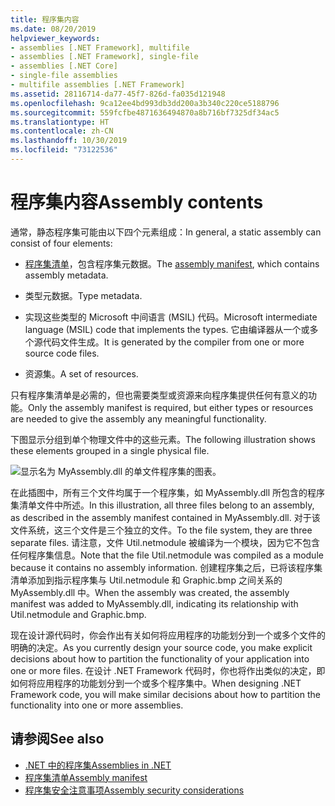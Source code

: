 ```yaml
---
title: 程序集内容
ms.date: 08/20/2019
helpviewer_keywords:
- assemblies [.NET Framework], multifile
- assemblies [.NET Framework], single-file
- assemblies [.NET Core]
- single-file assemblies
- multifile assemblies [.NET Framework]
ms.assetid: 28116714-da77-45f7-826d-fa035d121948
ms.openlocfilehash: 9ca12ee4bd993db3dd200a3b340c220ce5188796
ms.sourcegitcommit: 559fcfbe4871636494870a8b716bf7325df34ac5
ms.translationtype: HT
ms.contentlocale: zh-CN
ms.lasthandoff: 10/30/2019
ms.locfileid: "73122536"
---
```

# <a name="assembly-contents"></a><span data-ttu-id="8f085-102">程序集内容</span><span class="sxs-lookup"><span data-stu-id="8f085-102">Assembly contents</span></span>
<span data-ttu-id="8f085-103">通常，静态程序集可能由以下四个元素组成：</span><span class="sxs-lookup"><span data-stu-id="8f085-103">In general, a static assembly can consist of four elements:</span></span>

- <span data-ttu-id="8f085-104">[程序集清单](manifest.md)，包含程序集元数据。</span><span class="sxs-lookup"><span data-stu-id="8f085-104">The [assembly manifest](manifest.md), which contains assembly metadata.</span></span>

- <span data-ttu-id="8f085-105">类型元数据。</span><span class="sxs-lookup"><span data-stu-id="8f085-105">Type metadata.</span></span>  

- <span data-ttu-id="8f085-106">实现这些类型的 Microsoft 中间语言 (MSIL) 代码。</span><span class="sxs-lookup"><span data-stu-id="8f085-106">Microsoft intermediate language (MSIL) code that implements the types.</span></span> <span data-ttu-id="8f085-107">它由编译器从一个或多个源代码文件生成。</span><span class="sxs-lookup"><span data-stu-id="8f085-107">It is generated by the compiler from one or more source code files.</span></span>

- <span data-ttu-id="8f085-108">资源集。</span><span class="sxs-lookup"><span data-stu-id="8f085-108">A set of resources.</span></span>  

<span data-ttu-id="8f085-109">只有程序集清单是必需的，但也需要类型或资源来向程序集提供任何有意义的功能。</span><span class="sxs-lookup"><span data-stu-id="8f085-109">Only the assembly manifest is required, but either types or resources are needed to give the assembly any meaningful functionality.</span></span>

<span data-ttu-id="8f085-110">下图显示分组到单个物理文件中的这些元素。</span><span class="sxs-lookup"><span data-stu-id="8f085-110">The following illustration shows these elements grouped in a single physical file.</span></span>

![显示名为 MyAssembly.dll 的单文件程序集的图表。](./media/contents/single-file-assembly.gif)

<span data-ttu-id="8f085-112">在此插图中，所有三个文件均属于一个程序集，如 MyAssembly.dll 所包含的程序集清单文件中所述。</span><span class="sxs-lookup"><span data-stu-id="8f085-112">In this illustration, all three files belong to an assembly, as described in the assembly manifest contained in MyAssembly.dll.</span></span> <span data-ttu-id="8f085-113">对于该文件系统，这三个文件是三个独立的文件。</span><span class="sxs-lookup"><span data-stu-id="8f085-113">To the file system, they are three separate files.</span></span> <span data-ttu-id="8f085-114">请注意，文件 Util.netmodule 被编译为一个模块，因为它不包含任何程序集信息。</span><span class="sxs-lookup"><span data-stu-id="8f085-114">Note that the file Util.netmodule was compiled as a module because it contains no assembly information.</span></span> <span data-ttu-id="8f085-115">创建程序集之后，已将该程序集清单添加到指示程序集与 Util.netmodule 和 Graphic.bmp 之间关系的 MyAssembly.dll 中。</span><span class="sxs-lookup"><span data-stu-id="8f085-115">When the assembly was created, the assembly manifest was added to MyAssembly.dll, indicating its relationship with Util.netmodule and Graphic.bmp.</span></span>

<span data-ttu-id="8f085-116">现在设计源代码时，你会作出有关如何将应用程序的功能划分到一个或多个文件的明确的决定。</span><span class="sxs-lookup"><span data-stu-id="8f085-116">As you currently design your source code, you make explicit decisions about how to partition the functionality of your application into one or more files.</span></span> <span data-ttu-id="8f085-117">在设计 .NET Framework 代码时，你也将作出类似的决定，即如何将应用程序的功能划分到一个或多个程序集中。</span><span class="sxs-lookup"><span data-stu-id="8f085-117">When designing .NET Framework code, you will make similar decisions about how to partition the functionality into one or more assemblies.</span></span>

## <a name="see-also"></a><span data-ttu-id="8f085-118">请参阅</span><span class="sxs-lookup"><span data-stu-id="8f085-118">See also</span></span>

- [<span data-ttu-id="8f085-119">.NET 中的程序集</span><span class="sxs-lookup"><span data-stu-id="8f085-119">Assemblies in .NET</span></span>](index.md)
- [<span data-ttu-id="8f085-120">程序集清单</span><span class="sxs-lookup"><span data-stu-id="8f085-120">Assembly manifest</span></span>](manifest.md)
- [<span data-ttu-id="8f085-121">程序集安全注意事项</span><span class="sxs-lookup"><span data-stu-id="8f085-121">Assembly security considerations</span></span>](security-considerations.md)
